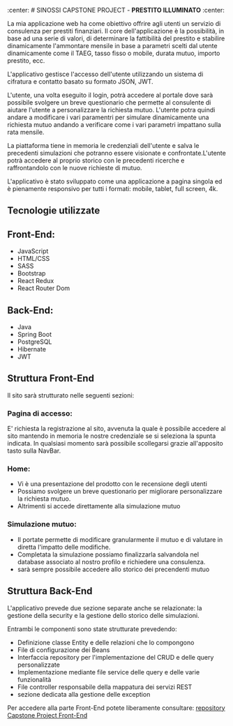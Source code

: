 :center: # SINOSSI CAPSTONE PROJECT - **PRESTITO ILLUMINATO** :center:

La mia applicazione web ha come obiettivo offrire agli utenti un servizio di consulenza per prestiti finanziari. Il core dell'applicazione è la possibilità, in base ad una serie di valori, di determinare la fattibilità del prestito e stabilire dinamicamente l'ammontare mensile in base a parametri scelti dal utente dinamicamente come il TAEG, tasso fisso o mobile, durata mutuo, importo prestito, ecc.

L'applicativo gestisce l'accesso dell'utente utilizzando un sistema di cifratura e contatto basato su formato JSON, JWT. 

L'utente, una volta eseguito il login, potrà accedere al portale dove sarà possibile svolgere un breve questionario che permette al consulente di aiutare l'utente a personalizzare la richiesta mutuo. L'utente potra quindi andare a modificare i vari paramentri per simulare dinamicamente una richiesta mutuo andando a verificare come i vari parametri impattano sulla rata mensile.

La piattaforma tiene in memoria le credenziali dell'utente e salva le precedenti simulazioni che potranno essere visionate e confrontate.L'utente potrà accedere al proprio storico con le precedenti ricerche e raffrontandolo con le nuove richieste di mutuo.

L'applicativo è stato sviluppato come una applicazione a pagina singola ed è pienamente responsivo per tutti i formati: mobile, tablet, full screen, 4k.

## Tecnologie utilizzate
## Front-End:

- JavaScript
- HTML/CSS
- SASS
- Bootstrap
- React Redux
- React Router Dom

## Back-End:
- Java
- Spring Boot
- PostgreSQL
- Hibernate
- JWT

## Struttura Front-End

Il sito sarà strutturato nelle seguenti sezioni:

### Pagina di accesso:
E' richiesta la registrazione al sito, avvenuta la quale è possibile accedere al sito mantendo in memoria le nostre credenziale se si seleziona la spunta indicata. In qualsiasi momento sarà possibile scollegarsi grazie all'apposito tasto sulla NavBar.

### Home:
- Vi è una presentazione del prodotto con le recensione degli utenti
- Possiamo svolgere un breve questionario per migliorare personalizzare la richiesta mutuo.
- Altrimenti si accede direttamente alla simulazione mutuo

### Simulazione mutuo:
- Il portate permette di modificare granularmente il mutuo e di valutare in diretta l'impatto delle modifiche.
- Completata la simulazione possiamo finalizzarla salvandola nel database associato al nostro profilo e richiedere una consulenza.
- sarà sempre possibile accedere allo storico dei precendenti mutuo

## Struttura Back-End

L'applicativo prevede due sezione separate anche se relazionate: la gestione della security e la gestione dello storico delle simulazioni.

Entrambi le componenti sono state strutturate prevedendo:
- Definizione classe Entity e delle relazioni che lo compongono
- File di configurazione dei Beans
- Interfaccia repository per l'implementazione del CRUD e delle query personalizzate
- Implementazione mediante file service delle query e delle varie funzionalità
- File controller responsabile della mappatura dei servizi REST
- sezione dedicata alla gestione delle exception

Per accedere alla parte Front-End potete liberamente consultare: [repository Capstone Project Front-End](https://github.com/Vallerga/Capstone_Project_FE.git)
